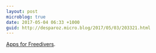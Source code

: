 ```yaml
---
layout: post
microblog: true
date: 2017-05-04 06:33 +1000
guid: http://desparoz.micro.blog/2017/05/03/203321.html
---
```

[Apps for Freedivers](http://www.thefreedivingclub.com/freediving/freedivers-ios-apps). 
